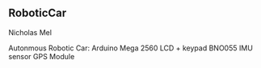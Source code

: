 ## RoboticCar

Nicholas Mel

Autonmous Robotic Car:
Arduino Mega 2560
LCD + keypad
BNO055 IMU sensor
GPS Module

